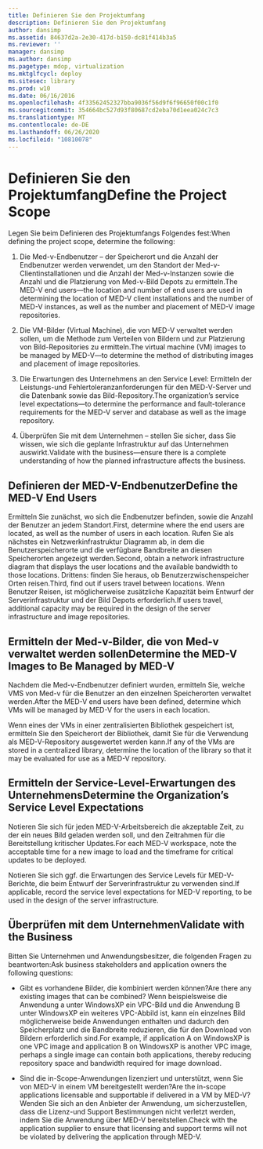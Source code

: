 ```yaml
---
title: Definieren Sie den Projektumfang
description: Definieren Sie den Projektumfang
author: dansimp
ms.assetid: 84637d2a-2e30-417d-b150-dc81f414b3a5
ms.reviewer: ''
manager: dansimp
ms.author: dansimp
ms.pagetype: mdop, virtualization
ms.mktglfcycl: deploy
ms.sitesec: library
ms.prod: w10
ms.date: 06/16/2016
ms.openlocfilehash: 4f33562452327bba9036f56d9f6f96650f00c1f0
ms.sourcegitcommit: 354664bc527d93f80687cd2eba70d1eea024c7c3
ms.translationtype: MT
ms.contentlocale: de-DE
ms.lasthandoff: 06/26/2020
ms.locfileid: "10810078"
---
```

# <span data-ttu-id="a997d-103">Definieren Sie den Projektumfang</span><span class="sxs-lookup"><span data-stu-id="a997d-103">Define the Project Scope</span></span>


<span data-ttu-id="a997d-104">Legen Sie beim Definieren des Projektumfangs Folgendes fest:</span><span class="sxs-lookup"><span data-stu-id="a997d-104">When defining the project scope, determine the following:</span></span>

1.  <span data-ttu-id="a997d-105">Die Med-v-Endbenutzer – der Speicherort und die Anzahl der Endbenutzer werden verwendet, um den Standort der Med-v-Clientinstallationen und die Anzahl der Med-v-Instanzen sowie die Anzahl und die Platzierung von Med-v-Bild Depots zu ermitteln.</span><span class="sxs-lookup"><span data-stu-id="a997d-105">The MED-V end users—the location and number of end users are used in determining the location of MED-V client installations and the number of MED-V instances, as well as the number and placement of MED-V image repositories.</span></span>

2.  <span data-ttu-id="a997d-106">Die VM-Bilder (Virtual Machine), die von MED-V verwaltet werden sollen, um die Methode zum Verteilen von Bildern und zur Platzierung von Bild-Repositories zu ermitteln.</span><span class="sxs-lookup"><span data-stu-id="a997d-106">The virtual machine (VM) images to be managed by MED-V—to determine the method of distributing images and placement of image repositories.</span></span>

3.  <span data-ttu-id="a997d-107">Die Erwartungen des Unternehmens an den Service Level: Ermitteln der Leistungs-und Fehlertoleranzanforderungen für den MED-V-Server und die Datenbank sowie das Bild-Repository.</span><span class="sxs-lookup"><span data-stu-id="a997d-107">The organization’s service level expectations—to determine the performance and fault-tolerance requirements for the MED-V server and database as well as the image repository.</span></span>

4.  <span data-ttu-id="a997d-108">Überprüfen Sie mit dem Unternehmen – stellen Sie sicher, dass Sie wissen, wie sich die geplante Infrastruktur auf das Unternehmen auswirkt.</span><span class="sxs-lookup"><span data-stu-id="a997d-108">Validate with the business—ensure there is a complete understanding of how the planned infrastructure affects the business.</span></span>

## <span data-ttu-id="a997d-109">Definieren der MED-V-Endbenutzer</span><span class="sxs-lookup"><span data-stu-id="a997d-109">Define the MED-V End Users</span></span>


<span data-ttu-id="a997d-110">Ermitteln Sie zunächst, wo sich die Endbenutzer befinden, sowie die Anzahl der Benutzer an jedem Standort.</span><span class="sxs-lookup"><span data-stu-id="a997d-110">First, determine where the end users are located, as well as the number of users in each location.</span></span> <span data-ttu-id="a997d-111">Rufen Sie als nächstes ein Netzwerkinfrastruktur Diagramm ab, in dem die Benutzerspeicherorte und die verfügbare Bandbreite an diesen Speicherorten angezeigt werden.</span><span class="sxs-lookup"><span data-stu-id="a997d-111">Second, obtain a network infrastructure diagram that displays the user locations and the available bandwidth to those locations.</span></span> <span data-ttu-id="a997d-112">Drittens: finden Sie heraus, ob Benutzerzwischenspeicher Orten reisen.</span><span class="sxs-lookup"><span data-stu-id="a997d-112">Third, find out if users travel between locations.</span></span> <span data-ttu-id="a997d-113">Wenn Benutzer Reisen, ist möglicherweise zusätzliche Kapazität beim Entwurf der Serverinfrastruktur und der Bild Depots erforderlich.</span><span class="sxs-lookup"><span data-stu-id="a997d-113">If users travel, additional capacity may be required in the design of the server infrastructure and image repositories.</span></span>

## <span data-ttu-id="a997d-114">Ermitteln der Med-v-Bilder, die von Med-v verwaltet werden sollen</span><span class="sxs-lookup"><span data-stu-id="a997d-114">Determine the MED-V Images to Be Managed by MED-V</span></span>


<span data-ttu-id="a997d-115">Nachdem die Med-v-Endbenutzer definiert wurden, ermitteln Sie, welche VMS von Med-v für die Benutzer an den einzelnen Speicherorten verwaltet werden.</span><span class="sxs-lookup"><span data-stu-id="a997d-115">After the MED-V end users have been defined, determine which VMs will be managed by MED-V for the users in each location.</span></span>

<span data-ttu-id="a997d-116">Wenn eines der VMs in einer zentralisierten Bibliothek gespeichert ist, ermitteln Sie den Speicherort der Bibliothek, damit Sie für die Verwendung als MED-V-Repository ausgewertet werden kann.</span><span class="sxs-lookup"><span data-stu-id="a997d-116">If any of the VMs are stored in a centralized library, determine the location of the library so that it may be evaluated for use as a MED-V repository.</span></span>

## <a href="" id="determine-the-organization-s-service-level-expectations"></a><span data-ttu-id="a997d-117">Ermitteln der Service-Level-Erwartungen des Unternehmens</span><span class="sxs-lookup"><span data-stu-id="a997d-117">Determine the Organization’s Service Level Expectations</span></span>


<span data-ttu-id="a997d-118">Notieren Sie sich für jeden MED-V-Arbeitsbereich die akzeptable Zeit, zu der ein neues Bild geladen werden soll, und den Zeitrahmen für die Bereitstellung kritischer Updates.</span><span class="sxs-lookup"><span data-stu-id="a997d-118">For each MED-V workspace, note the acceptable time for a new image to load and the timeframe for critical updates to be deployed.</span></span>

<span data-ttu-id="a997d-119">Notieren Sie sich ggf. die Erwartungen des Service Levels für MED-V-Berichte, die beim Entwurf der Serverinfrastruktur zu verwenden sind.</span><span class="sxs-lookup"><span data-stu-id="a997d-119">If applicable, record the service level expectations for MED-V reporting, to be used in the design of the server infrastructure.</span></span>

## <span data-ttu-id="a997d-120">Überprüfen mit dem Unternehmen</span><span class="sxs-lookup"><span data-stu-id="a997d-120">Validate with the Business</span></span>


<span data-ttu-id="a997d-121">Bitten Sie Unternehmen und Anwendungsbesitzer, die folgenden Fragen zu beantworten:</span><span class="sxs-lookup"><span data-stu-id="a997d-121">Ask business stakeholders and application owners the following questions:</span></span>

-   <span data-ttu-id="a997d-122">Gibt es vorhandene Bilder, die kombiniert werden können?</span><span class="sxs-lookup"><span data-stu-id="a997d-122">Are there any existing images that can be combined?</span></span> <span data-ttu-id="a997d-123">Wenn beispielsweise die Anwendung a unter WindowsXP ein VPC-Bild und die Anwendung B unter WindowsXP ein weiteres VPC-Abbild ist, kann ein einzelnes Bild möglicherweise beide Anwendungen enthalten und dadurch den Speicherplatz und die Bandbreite reduzieren, die für den Download von Bildern erforderlich sind.</span><span class="sxs-lookup"><span data-stu-id="a997d-123">For example, if application A on WindowsXP is one VPC image and application B on WindowsXP is another VPC image, perhaps a single image can contain both applications, thereby reducing repository space and bandwidth required for image download.</span></span>

-   <span data-ttu-id="a997d-124">Sind die in-Scope-Anwendungen lizenziert und unterstützt, wenn Sie von MED-V in einem VM bereitgestellt werden?</span><span class="sxs-lookup"><span data-stu-id="a997d-124">Are the in-scope applications licensable and supportable if delivered in a VM by MED-V?</span></span> <span data-ttu-id="a997d-125">Wenden Sie sich an den Anbieter der Anwendung, um sicherzustellen, dass die Lizenz-und Support Bestimmungen nicht verletzt werden, indem Sie die Anwendung über MED-V bereitstellen.</span><span class="sxs-lookup"><span data-stu-id="a997d-125">Check with the application supplier to ensure that licensing and support terms will not be violated by delivering the application through MED-V.</span></span>

 

 






